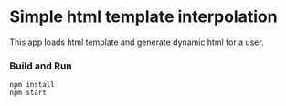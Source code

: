 # Simple html template interpolation
This app loads html template and generate dynamic html for a user.

### Build and Run
```
npm install
npm start
```